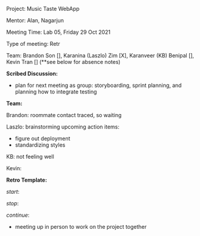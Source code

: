Project: Music Taste WebApp

Mentor: Alan, Nagarjun

Meeting Time: Lab 05, Friday 29 Oct 2021

Type of meeting: Retr

Team: Brandon Son [], Karanina (Laszlo) Zim [X], Karanveer (KB) Benipal [], Kevin Tran [] (**see below for absence notes)

**Scribed Discussion:**
- plan for next meeting as group: storyboarding, sprint planning, and planning how to integrate testing

**Team:**

Brandon: roommate contact traced, so waiting 

Laszlo: brainstorming upcoming action items:
- figure out deployment
- standardizing styles

KB: not feeling well

Kevin:

**Retro Template:**

_start_:

_stop_:

_continue_:
- meeting up in person to work on the project together
